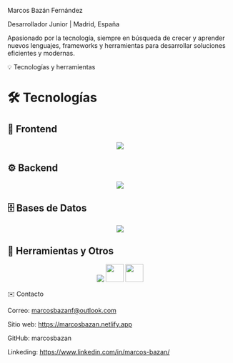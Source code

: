 Marcos Bazán Fernández

Desarrollador Junior | Madrid, España

Apasionado por la tecnología, siempre en búsqueda de crecer y aprender nuevos lenguajes, frameworks y herramientas para desarrollar soluciones eficientes y modernas.

💡 Tecnologías y herramientas

# 🛠️ Tecnologías

## 🎨 Frontend
<p align="center">
  <img src="https://skillicons.dev/icons?i=html,css,js,bootstrap,angular" />
</p>

## ⚙️ Backend
<p align="center">
  <img src="https://skillicons.dev/icons?i=java,python,flask" />
</p>

## 🗄️ Bases de Datos
<p align="center">
  <img src="https://skillicons.dev/icons?i=mysql,postgresql,sqlite" />
</p>

## 🧰 Herramientas y Otros
<p align="center">
  <img src="https://skillicons.dev/icons?i=git,github,figma,linux,anaconda" />
  <img src="https://cdn.jsdelivr.net/gh/devicons/devicon/icons/drupal/drupal-original.svg" width="40" height="40"/>
  <img src="https://cdn.jsdelivr.net/gh/devicons/devicon@latest/icons/jupyter/jupyter-original-wordmark.svg" width="40" height="40"/>
</p>


✉️ Contacto

Correo: marcosbazanf@outlook.com

Sitio web: https://marcosbazan.netlify.app

GitHub: marcosbazan

Linkeding: https://www.linkedin.com/in/marcos-bazan/
